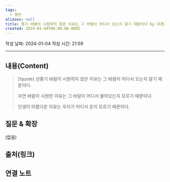 ```yaml
---
tags:
  - 명언
aliases: null
title: 풍기 바람이 시원하지 않은 이유는 그 바람이 어디서 오는지 알기 때문이다 by 이경규
created: 2024-01-04T00:00:00.000Z
---
```

작성 날짜: 2024-01-04
작성 시간: 21:59


----
## 내용(Content)
>[!quote]
>선풍기 바람이 시원하지 않은 이유는 그 바람이 어디서 오는지 알기 때문이다. 
>
>자연 바람이 시원한 이유는 그 바람이 어디서 불어오는지 모르기 때문이다.
>
>인생이 아름다운 이유는 우리가 어디서 온지 모르기 때문이다.



## 질문 & 확장

(없음)

## 출처(링크)


## 연결 노트











